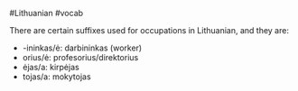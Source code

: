 #Lithuanian #vocab 

There are certain suffixes used for occupations in Lithuanian, and they are:
- -ininkas/ė: darbininkas (worker)
- orius/ė: profesorius/direktorius
- ėjas/a: kirpėjas
- tojas/a: mokytojas